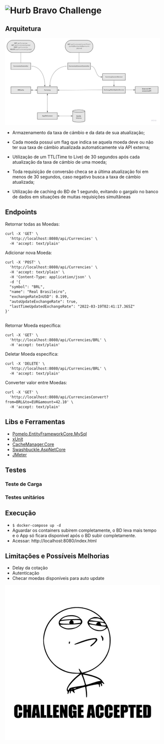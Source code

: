 # <img src="https://avatars1.githubusercontent.com/u/7063040?v=4&s=200.jpg" alt="Hurb" width="24" /> Bravo Challenge
## Arquitetura
<p align="center">
  <img src="app-architecture.jpg" alt="arquitetura" />
</p>

- Armazenamento da taxa de cámbio e da data de sua atualização;

- Cada moeda possui um flag que indica se aquela moeda deve ou não ter sua taxa de cámbio atualizada automaticamente via API externa;

- Utilização de um TTL(Time to Live) de 30 segundos após cada atualização da taxa de cámbio de uma moeda;

- Toda requisição de conversão checa se a última atualização foi em menos de 30 segundos, caso negativo busca a taxa de cámbio atualizada;

- Utilização de caching do BD de 1 segundo, evitando o gargalo no banco de dados em situações de muitas requisições simultâneas

## Endpoints

Retornar todas as Moedas:
<pre><code>curl -X 'GET' \
  'http://localhost:8080/api/Currencies' \
  -H 'accept: text/plain'
</code></pre>

Adicionar nova Moeda:
<pre><code>curl -X 'POST' \
  'http://localhost:8080/api/Currencies' \
  -H 'accept: text/plain' \
  -H 'Content-Type: application/json' \
  -d '{
  "symbol": "BRL",
  "name": "Real Brasileiro",
  "exchangeRateInUSD": 0.199,
  "autoUpdateExchangeRate": true,
  "lastTimeUpdatedExchangeRate": "2022-03-19T02:41:17.365Z"
}'

</code></pre>
Retornar Moeda específica:
<pre><code>curl -X 'GET' \
  'http://localhost:8080/api/Currencies/BRL' \
  -H 'accept: text/plain'
</code></pre>

Deletar Moeda específica:
<pre><code>curl -X 'DELETE' \
  'http://localhost:8080/api/Currencies/BRL' \
  -H 'accept: text/plain'
</code></pre>

Converter valor entre Moedas:
<pre><code>curl -X 'GET' \
  'http://localhost:8080/api/CurrenciesConvert?from=BRL&to=EUR&amount=42.10' \
  -H 'accept: text/plain'
</code></pre>

## Libs e Ferramentas
- [Pomelo.EntityFrameworkCore.MySql](https://github.com/PomeloFoundation/Pomelo.EntityFrameworkCore.MySql)
- [xUnit](https://xunit.net/)
- [CacheManager.Core](https://cachemanager.michaco.net/)
- [Swashbuckle.AspNetCore](https://github.com/domaindrivendev/Swashbuckle.AspNetCore)
- [JMeter](https://jmeter.apache.org/)

## Testes

### Teste de Carga

### Testes unitários

## Execução

- `$ docker-compose up -d`
- Aguardar os containers subirem completamente, o BD leva mais tempo e o App só ficara disponível após o BD subir completamente.
- Acessar: http://localhost:8080/index.html

## Limitações e Possíveis Melhorias

- Delay da cotação
- Autenticação
- Checar moedas disponíveis para auto update

<p align="center">
  <img src="ca.jpg" alt="Challange accepted" />
</p>
